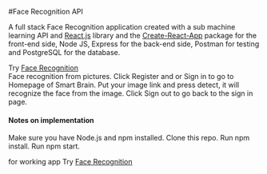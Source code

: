 #Face Recognition API

A full stack Face Recognition application created with a sub machine learning API and [React.js](https://github.com/facebook/react) library and the [Create-React-App](https://github.com/facebook/create-react-app) package for the front-end side, Node JS, Express for the back-end side, Postman for testing and PostgreSQL for the database. 

Try [Face Recognition](https://smart-facedetector.herokuapp.com/)  
Face recognition from pictures. Click Register and or Sign in to go to Homepage of Smart Brain. Put your image link and press detect, it will recognize the face from the image. Click Sign out to go back to the sign in page.

#### Notes on implementation
Make sure you have Node.js and npm installed. 
Clone this repo.
Run npm install.
Run npm start.

for working app Try [Face Recognition](https://smart-facedetector.herokuapp.com/)